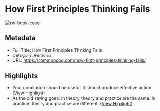 # How First Principles Thinking Fails

![rw-book-cover](https://commoncog.com/content/images/2020/12/how_first_principles_thinking_fails.jpeg)

## Metadata
- Full Title: How First Principles Thinking Fails
- Category: #articles
- URL: https://commoncog.com/how-first-principles-thinking-fails/

## Highlights
- Your conclusion should be useful. It should produce effective action. ([View Highlight](https://read.readwise.io/read/01h3pwvzf234f7k38qxs1tyf7q))
- As the old saying goes: in theory, theory and practice are the same. In practice, theory and practice are different. ([View Highlight](https://read.readwise.io/read/01h3pwwx771db8x8gnkxnh82kw))

